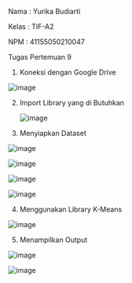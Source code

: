 Nama : Yurika Budiarti

Kelas : TIF-A2

NPM : 41155050210047

Tugas Pertemuan 9

1. Koneksi dengan Google Drive

![image](https://github.com/user-attachments/assets/466fb38b-3722-4ac9-8a0b-a99b93082bdc)

2. Import Library yang di Butuhkan

   ![image](https://github.com/user-attachments/assets/35c2798b-fa0e-4583-b9e5-15bbca15dccb)

3.  Menyiapkan Dataset

   ![image](https://github.com/user-attachments/assets/fcbd39eb-b65c-43fe-a52b-207217e85ec2)
   
   ![image](https://github.com/user-attachments/assets/bcfe283f-36c5-48a3-be00-8cfc762b86ea)

   ![image](https://github.com/user-attachments/assets/38fac0b6-599c-4ec8-9fe2-b2ef14a7a783)

   ![image](https://github.com/user-attachments/assets/8f9c6c85-dc76-40ef-98ae-c7fe77451f73)

 4. Menggunakan Library K-Means

![image](https://github.com/user-attachments/assets/63685ed4-ca8c-40f9-bbdf-50aedc66b790)

5. Menampilkan Output

 ![image](https://github.com/user-attachments/assets/966e312f-7d3a-48de-8d2e-ec4f245054bf)

 ![image](https://github.com/user-attachments/assets/5efe167a-eba3-40ff-8c0f-5cb9a3451e87)








